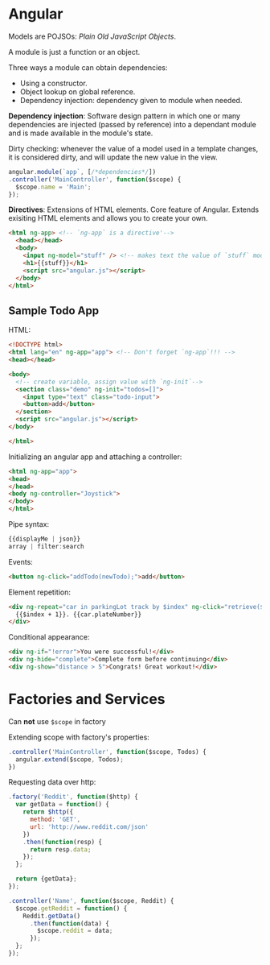 # Angular

Models are POJSOs: *Plain Old JavaScript Objects*.

A module is just a function or an object.

Three ways a module can obtain dependencies:
* Using a constructor.
* Object lookup on global reference.
* Dependency injection: dependency given to module when needed.

**Dependency injection**: Software design pattern in which one or many dependencies are injected (passed by reference) into a dependant module and is made available in the module's state.

Dirty checking: whenever the value of a model used in a template changes, it is considered dirty, and will update the new value in the view.

```js
angular.module(`app`, [/*dependencies*/])
.controller('MainController', function($scope) {
  $scope.name = 'Main';
});
```

**Directives**: Extensions of HTML elements. Core feature of Angular. Extends exisiting HTML elements and allows you to create your own.

```html
<html ng-app> <!-- `ng-app` is a directive'-->
  <head></head>
  <body>
    <input ng-model="stuff" /> <!-- makes text the value of `stuff` model-->
    <h1>{{stuff}}</h1>
    <script src="angular.js"></script>
  </body>
</html>
```

## Sample Todo App

HTML:
```html
<!DOCTYPE html>
<html lang="en" ng-app="app"> <!-- Don't forget `ng-app`!!! -->
<head></head>

<body>
  <!-- create variable, assign value with `ng-init`-->
  <section class="demo" ng-init="todos=[]">
    <input type="text" class="todo-input">
    <button>add</button>
  </section>
  <script src="angular.js"></script>
</body>

</html>
```

Initializing an angular app and attaching a controller:
```html
<html ng-app="app">
<head>
</head>
<body ng-controller="Joystick">
</body>
</html>
```

Pipe syntax:
```js
{{displayMe | json}}
array | filter:search
```

Events:
```html
<button ng-click="addTodo(newTodo);">add</button>
```

Element repetition:
```html
<div ng-repeat="car in parkingLot track by $index" ng-click="retrieve($index)">
  {{$index + 1}}. {{car.plateNumber}}
</div>
```

Conditional appearance:
```html
<div ng-if="!error">You were successful!</div>
<div ng-hide="complete">Complete form before continuing</div>
<div ng-show="distance > 5">Congrats! Great workout!</div>
```

# Factories and Services
Can **not** use `$scope` in factory

Extending scope with factory's properties:
```js
.controller('MainController', function($scope, Todos) {
  angular.extend($scope, Todos);
})
```

Requesting data over http:
```js
.factory('Reddit', function($http) {
  var getData = function() {
    return $http({
      method: 'GET',
      url: 'http://www.reddit.com/json'
    })
    .then(function(resp) {
      return resp.data;
    });
  };

  return {getData};
});

.controller('Name', function($scope, Reddit) {
  $scope.getReddit = function() {
    Reddit.getData()
      .then(function(data) {
        $scope.reddit = data;
      });
  };
});
```
